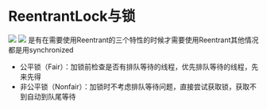# ReentrantLock与锁
![](https://ws2.sinaimg.cn/large/006tKfTcly1g0itje1963j31gf0u0k3k.jpg)
![](https://ws3.sinaimg.cn/large/006tKfTcly1g0itkumtnmj31nj0u0h4u.jpg)
是有在需要使用Reentrant的三个特性的时候才需要使用Reentrant其他情况都是用synchronized
- 公平锁（Fair）：加锁前检查是否有排队等待的线程，优先排队等待的线程，先来先得 
- 非公平锁（Nonfair）：加锁时不考虑排队等待问题，直接尝试获取锁，获取不到自动到队尾等待